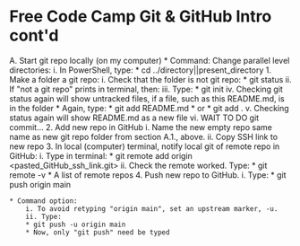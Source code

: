 # Free Code Camp Git & GitHub Intro cont'd

A. Start git repo locally (on my computer)
    * Command:  Change parallel level directories:
        i. In PowerShell, type:
        * cd ../directory||present_directory
    1. Make a folder a git repo:
        i. Check that the folder is not git repo:
        * git status
       ii. If "not a git repo" prints in terminal, then:
       iii. Type:
        * git init
        iv. Checking git status again will show untracked files, if a file, such as this README.md, is in the folder
        * Again, type:
        * git add README.md
        * or
        * git add .
        v. Checking status again will show README.md as a new file
        vi.  WAIT TO DO git commit...
    2. Add new repo in GitHub
        i. Name the new empty repo same name as new git repo folder from section A.1., above.
        ii. Copy SSH link to new repo
    3. In local (computer) terminal, notify local git of remote repo in GitHub:
        i. Type in terminal:
        * git remote add origin <pasted_GitHub_ssh_link.git> 
        ii. Check the remote worked.  Type:
        * git remote -v
        * A list of remote repos
    4. Push new repo to GitHub.
        i. Type:
        * git push origin main
    
    * Command option:
        i. To avoid retyping "origin main", set an upstream marker, -u.
        ii. Type:
        * git push -u origin main
        * Now, only "git push" need be typed
        
